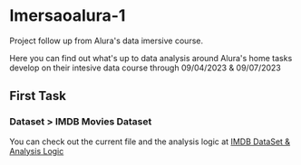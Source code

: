 # Imersaoalura-1
Project follow up from Alura's data imersive course. 

Here you can find out what's up to data analysis around Alura's home tasks develop on their intesive data course through 09/04/2023 & 09/07/2023

## First Task

### Dataset > IMDB Movies Dataset

You can check out the current file and the analysis logic at [IMDB DataSet & Analysis Logic](./Imersaoalura-1/Desafio1.extensao)
